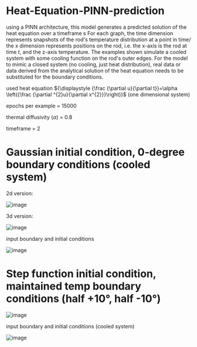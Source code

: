 # Heat-Equation-PINN-prediction
using a PINN architecture, this model generates a predicted solution of the heat equation over a timeframe
s
For each graph, the time dimension represents snapshots of the rod's temperature distribution at a point in time/ the x dimension represents positions on the rod, i.e. the x-axis is the rod at time $t$, and the z-axis temperature. The examples shown simulate a cooled system with some cooling function on the rod's outer edges. For the model to mimic a closed system (no cooling, just heat distribution), real data or data derived from the analytical solution of the heat equation needs to be substituted for the boundary conditions.

used heat equation ${\displaystyle {\frac {\partial u}{\partial t}}=\alpha \left({\frac {\partial ^{2}u}{\partial x^{2}}}\right)}$ (one dimensional system)

epochs per example = 15000

thermal diffusivity ($\alpha$) = 0.8

timeframe = 2

# Gaussian initial condition, 0-degree boundary conditions (cooled system)

2d version:

![image](https://github.com/MasterMeep/Heat-Equation-PINN-prediction/assets/51376656/79078922-452b-42c5-ab52-a592fd6e6b1a)

3d version:

![image](https://github.com/MasterMeep/Heat-Equation-PINN-prediction/assets/51376656/dcaed8a3-c26a-4d98-b115-b6001f94f7fc)

input boundary and initial conditions

![image](https://github.com/MasterMeep/Heat-Equation-PINN-prediction/assets/51376656/5056a07d-b1e2-4666-b081-66447da98624)

# Step function initial condition, maintained temp boundary conditions (half +10°, half -10°)

![image](https://github.com/MasterMeep/Heat-Equation-PINN-prediction/assets/51376656/798b3c15-deb3-4d76-a8dd-0b7c136c7605)

input boundary and initial conditions (cooled system)

![image](https://github.com/MasterMeep/Heat-Equation-PINN-prediction/assets/51376656/6d3261db-44e8-4e03-b844-bffc840540d7)
